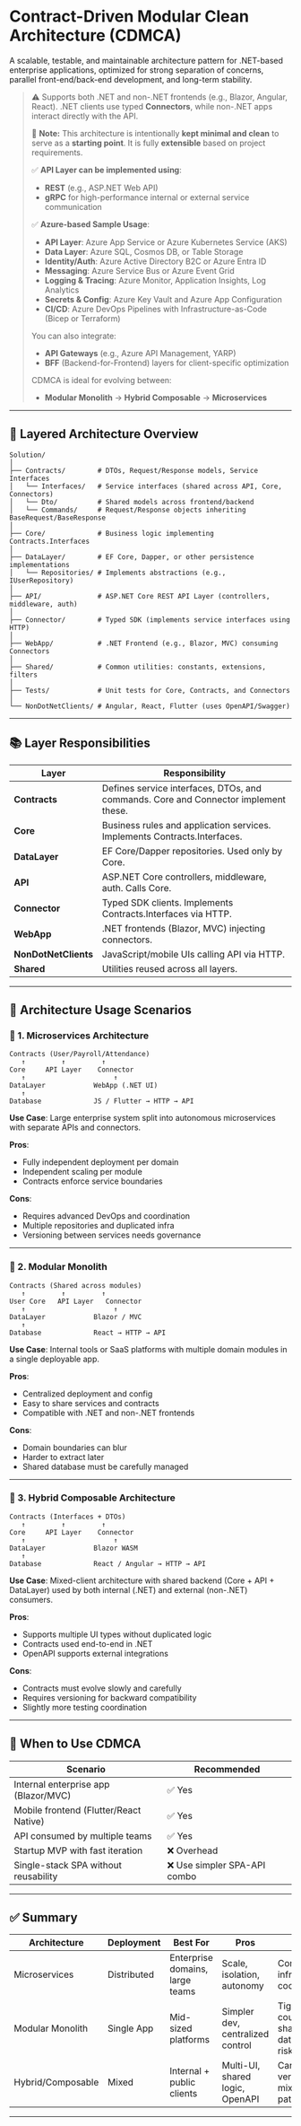 
# Contract-Driven Modular Clean Architecture (CDMCA)

A scalable, testable, and maintainable architecture pattern for .NET-based enterprise applications, optimized for strong separation of concerns, parallel front-end/back-end development, and long-term stability.

> ⚠️ Supports both .NET and non-.NET frontends (e.g., Blazor, Angular, React). .NET clients use typed **Connectors**, while non-.NET apps interact directly with the API.
>
> 🔧 **Note:**
> This architecture is intentionally **kept minimal and clean** to serve as a **starting point**. It is fully **extensible** based on project requirements.
>
> ✅ **API Layer can be implemented using**:
>
> * **REST** (e.g., ASP.NET Web API)
> * **gRPC** for high-performance internal or external service communication
>
> ✅ **Azure-based Sample Usage**:
>
> * **API Layer**: Azure App Service or Azure Kubernetes Service (AKS)
> * **Data Layer**: Azure SQL, Cosmos DB, or Table Storage
> * **Identity/Auth**: Azure Active Directory B2C or Azure Entra ID
> * **Messaging**: Azure Service Bus or Azure Event Grid
> * **Logging & Tracing**: Azure Monitor, Application Insights, Log Analytics
> * **Secrets & Config**: Azure Key Vault and Azure App Configuration
> * **CI/CD**: Azure DevOps Pipelines with Infrastructure-as-Code (Bicep or Terraform)
>
> You can also integrate:
>
> * **API Gateways** (e.g., Azure API Management, YARP)
> * **BFF** (Backend-for-Frontend) layers for client-specific optimization
>
> CDMCA is ideal for evolving between:
>
> * **Modular Monolith** → **Hybrid Composable** → **Microservices**
>
---

## 🧱 Layered Architecture Overview

```
Solution/
│
├── Contracts/        # DTOs, Request/Response models, Service Interfaces
│   └── Interfaces/   # Service interfaces (shared across API, Core, Connectors)
│   └── Dto/          # Shared models across frontend/backend
│   └── Commands/     # Request/Response objects inheriting BaseRequest/BaseResponse
│
├── Core/             # Business logic implementing Contracts.Interfaces
│
├── DataLayer/        # EF Core, Dapper, or other persistence implementations
│   └── Repositories/ # Implements abstractions (e.g., IUserRepository)
│
├── API/              # ASP.NET Core REST API Layer (controllers, middleware, auth)
│
├── Connector/        # Typed SDK (implements service interfaces using HTTP)
│
├── WebApp/           # .NET Frontend (e.g., Blazor, MVC) consuming Connectors
│
├── Shared/           # Common utilities: constants, extensions, filters
│
├── Tests/            # Unit tests for Core, Contracts, and Connectors
│
└── NonDotNetClients/ # Angular, React, Flutter (uses OpenAPI/Swagger)
```

---

## 📚 Layer Responsibilities

| Layer          | Responsibility                                                                 |
|----------------|----------------------------------------------------------------------------------|
| **Contracts**  | Defines service interfaces, DTOs, and commands. Core and Connector implement these. |
| **Core**       | Business rules and application services. Implements Contracts.Interfaces.        |
| **DataLayer**  | EF Core/Dapper repositories. Used only by Core.                                 |
| **API**        | ASP.NET Core controllers, middleware, auth. Calls Core.                         |
| **Connector**  | Typed SDK clients. Implements Contracts.Interfaces via HTTP.                    |
| **WebApp**     | .NET frontends (Blazor, MVC) injecting connectors.                              |
| **NonDotNetClients** | JavaScript/mobile UIs calling API via HTTP.                                   |
| **Shared**     | Utilities reused across all layers.                                             |

---

## 🔁 Architecture Usage Scenarios

### 🔷 1. Microservices Architecture

```
Contracts (User/Payroll/Attendance)
   ↑         ↑         ↑
Core     API Layer    Connector
   ↑                      ↑
DataLayer            WebApp (.NET UI)
   ↑
Database             JS / Flutter → HTTP → API
```

**Use Case**: Large enterprise system split into autonomous microservices with separate APIs and connectors.

**Pros**:
- Fully independent deployment per domain
- Independent scaling per module
- Contracts enforce service boundaries

**Cons**:
- Requires advanced DevOps and coordination
- Multiple repositories and duplicated infra
- Versioning between services needs governance

---

### 🔷 2. Modular Monolith

```
Contracts (Shared across modules)
   ↑         ↑         ↑
User Core   API Layer   Connector
   ↑                      ↑
DataLayer            Blazor / MVC
   ↑
Database             React → HTTP → API
```

**Use Case**: Internal tools or SaaS platforms with multiple domain modules in a single deployable app.

**Pros**:
- Centralized deployment and config
- Easy to share services and contracts
- Compatible with .NET and non-.NET frontends

**Cons**:
- Domain boundaries can blur
- Harder to extract later
- Shared database must be carefully managed

---

### 🔷 3. Hybrid Composable Architecture

```
Contracts (Interfaces + DTOs)
   ↑         ↑         ↑
Core     API Layer    Connector
   ↑                      ↑
DataLayer            Blazor WASM
   ↑
Database             React / Angular → HTTP → API
```

**Use Case**: Mixed-client architecture with shared backend (Core + API + DataLayer) used by both internal (.NET) and external (non-.NET) consumers.

**Pros**:
- Supports multiple UI types without duplicated logic
- Contracts used end-to-end in .NET
- OpenAPI supports external integrations

**Cons**:
- Contracts must evolve slowly and carefully
- Requires versioning for backward compatibility
- Slightly more testing coordination

---

## 📌 When to Use CDMCA

| Scenario                               | Recommended |
|----------------------------------------|-------------|
| Internal enterprise app (Blazor/MVC)   | ✅ Yes       |
| Mobile frontend (Flutter/React Native) | ✅ Yes       |
| API consumed by multiple teams         | ✅ Yes       |
| Startup MVP with fast iteration        | ❌ Overhead  |
| Single-stack SPA without reusability   | ❌ Use simpler SPA-API combo |

---

## ✅ Summary

| Architecture         | Deployment | Best For                         | Pros                                   | Cons                                  |
|----------------------|------------|-----------------------------------|----------------------------------------|----------------------------------------|
| Microservices         | Distributed | Enterprise domains, large teams  | Scale, isolation, autonomy             | Complex infra, team coordination       |
| Modular Monolith      | Single App | Mid-sized platforms               | Simpler dev, centralized control       | Tighter coupling, shared database risk |
| Hybrid/Composable     | Mixed      | Internal + public clients         | Multi-UI, shared logic, OpenAPI        | Careful versioning, mixed test paths   |

---
